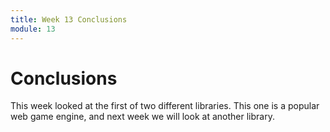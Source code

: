 ```yaml
---
title: Week 13 Conclusions
module: 13
---
```


# Conclusions

This week looked at the first of two different libraries.  This one is a popular web game engine, and next week we will look at another library.